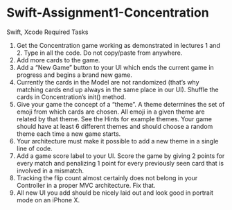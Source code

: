 # Swift-Assignment1-Concentration
Swift, Xcode
Required Tasks
1. Get the Concentration game working as demonstrated in lectures 1 and 2. Type in all the code. Do not copy/paste from anywhere.
2. Add more cards to the game.
3. Add a “New Game” button to your UI which ends the current game in progress and begins a brand new game.
4. Currently the cards in the Model are not randomized (that’s why matching cards end up always in the same place in our UI). Shuffle the cards in Concentration’s init() method.
5. Give your game the concept of a “theme”. A theme determines the set of emoji from which cards are chosen. All emoji in a given theme are related by that theme. See the Hints for example themes. Your game should have at least 6 different themes and should choose a random theme each time a new game starts.
6. Your architecture must make it possible to add a new theme in a single line of code.
7. Add a game score label to your UI. Score the game by giving 2 points for every match and penalizing 1 point for every previously seen card that is involved in a mismatch.
8. Tracking the flip count almost certainly does not belong in your Controller in a proper MVC architecture. Fix that.
9. All new UI you add should be nicely laid out and look good in portrait mode on an iPhone X.
